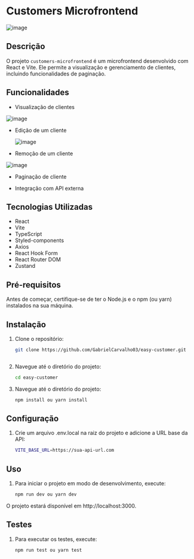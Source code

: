 # Customers Microfrontend
![image](https://github.com/user-attachments/assets/2be8933d-a159-4926-981f-2b5a23f7c5ae)



## Descrição

O projeto `customers-microfrontend` é um microfrontend desenvolvido com React e Vite. Ele permite a visualização e gerenciamento de clientes, incluindo funcionalidades de paginação.

## Funcionalidades

- Visualização de clientes
  
![image](https://github.com/user-attachments/assets/cce4da0f-9b42-4f27-97eb-9a9e72950f20)

- Edição de um cliente
  
   ![image](https://github.com/user-attachments/assets/cfcf9b7b-e1d4-4923-8abe-32dd85d0787d)

- Remoção de um cliente

![image](https://github.com/user-attachments/assets/8aeb3084-a44b-41e9-b567-9ea02b53044c)

- Paginação de cliente

  
- Integração com API externa

## Tecnologias Utilizadas

- React
- Vite
- TypeScript
- Styled-components
- Axios
- React Hook Form
- React Router DOM
- Zustand

## Pré-requisitos

Antes de começar, certifique-se de ter o Node.js e o npm (ou yarn) instalados na sua máquina.

## Instalação

1. Clone o repositório:

   ```sh
   git clone https://github.com/GabrielCarvalho03/easy-customer.git



2. Navegue até o diretório do projeto:

   ```sh
   cd easy-customer

3. Navegue até o diretório do projeto:

   ```sh
   npm install ou yarn install

## Configuração

1. Crie um arquivo .env.local na raiz do projeto e adicione a URL base da API:

      ```sh
   VITE_BASE_URL=https://sua-api-url.com

## Uso

1. Para iniciar o projeto em modo de desenvolvimento, execute:
   
   ```sh
   npm run dev ou yarn dev
   
O projeto estará disponível em http://localhost:3000.

## Testes

1. Para executar os testes, execute:
   
   ```sh
   npm run test ou yarn test


